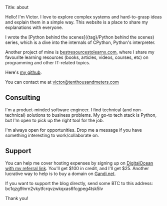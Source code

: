 Title: about

<div class="badge-base LI-profile-badge linkedin-card" data-locale="ru_RU" data-size="medium" data-theme="light" data-type="VERTICAL" data-vanity="victor-skvortsov-a4a429137" data-version="v1"><a class="badge-base__link LI-simple-link" href="https://ru.linkedin.com/in/victor-skvortsov-a4a429137?trk=profile-badge"></a></div>


Hello! I'm Victor. I love to explore complex systems and hard-to-grasp ideas and explain them in a simple way. This website is a place to share my explanations with everyone.

I wrote the [Python behind the scenes]({tag}/Python behind the scenes) series, which is a dive into the internals of CPython, Python's interpreter.

Another project of mine is [bestresourcestolearnx.com](https://bestresourcestolearnx.com/), where I share my favourite learning resources (books, articles, videos, courses, etc) on programming and other IT-related topics.

Here's [my github](https://github.com/r4victor).

You can contact me at victor@tenthousandmeters.com

## Consulting

I'm a product-minded software engineer. I find technical (and non-technical) solutions to business problems. My go-to tech stack is Python, but I'm open to pick up the right tool for the job.

I'm always open for opportunities. Drop me a message if you have something interesting to work/collaborate on.

## Support

You can help me cover hosting expenses by signing up on [DigitalOcean with my referral link](https://m.do.co/c/fb3a14e82e13). You'll get $100 in credit, and I'll get $25. Another lucrative way to help is to buy a domain on [Gandi.net](https://gandi.link/f/ccc431ff).

If you want to support the blog directly, send some BTC to this address: bc1qzg9lnrn2vkytfcrqvzwkqxas6fcgpeg4tsk5lv

Thank you!
